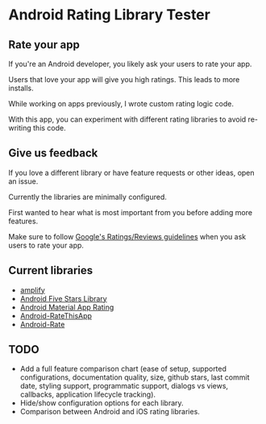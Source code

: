 # Android Rating Library Tester
## Rate your app
If you're an Android developer, you likely ask your users to rate your app.

Users that love your app will give you high ratings. This leads to more installs.

While working on apps previously, I wrote custom rating logic code.

With this app, you can experiment with different rating libraries to avoid re-writing this code.

## Give us feedback
If you love a different library or have feature requests or other ideas, open an issue.

Currently the libraries are minimally configured.

First wanted to hear what is most important from you before adding more features.

Make sure to follow [Google's Ratings/Reviews guidelines](https://play.google.com/about/storelisting-promotional/ratings-reviews-installs/) when you ask users to rate your app.

## Current libraries
- [amplify](https://github.com/stkent/amplify)
- [Android Five Stars Library](https://github.com/Angtrim/Android-Five-Stars-Library)
- [Android Material App Rating](https://github.com/stepstone-tech/android-material-app-rating)
- [Android-RateThisApp](https://github.com/kobakei/Android-RateThisApp)
- [Android-Rate](https://github.com/hotchemi/Android-Rate)

## TODO
- Add a full feature comparison chart (ease of setup, supported configurations, documentation quality, size, github stars, last commit date, styling support, programmatic support, dialogs vs views, callbacks, application lifecycle tracking).
- Hide/show configuration options for each library.
- Comparison between Android and iOS rating libraries.

